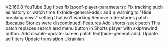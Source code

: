 V2.160.8
YouTube
Bug fixes
fix(spoof-player-parameters): Fix tracking such as history or watch time
fix(hide-general-ads): add a warning to "Hide breaking news" setting that isn't working
Remove hide-stories patch (because Stories were discontinued)
Features
Add shorts-seek patch
 This patch replaces search and menu button in Shorts player with skip/rewind button.
Add disable-update-screen patch
feat(hide-general-ads): Update ad filters
Update translation Ukrainian
